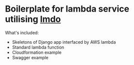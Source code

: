 Boilerplate for lambda service utilising [lmdo](https://github.com/MerlinTechnology/lmdo)
=========
What's included:
  - Skeletons of Django app interfaced by AWS lambda
  - Standard lambda function
  - Cloudformation example
  - Swagger example
